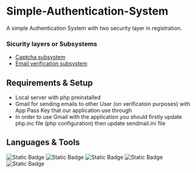 # Simple-Authentication-System
A simple Authentication System with two security layer in registration.
### Sicurity layers or Subsystems
- [Captcha subsystem](/)
- [Email verification subsystem](/)
## Requirements & Setup
- Local server with php preinstalled
- Gmail for sending emails to other User (on verificatoin purposes) with App Pass Key that our application use through
- In order to use Gmail with the application you should firstly update php.inc file (php configuration) then update sendmail.ini file
## Languages & Tools
![Static Badge](https://img.shields.io/badge/PHP-blue)
![Static Badge](https://img.shields.io/badge/Xampp-f17320)
![Static Badge](https://img.shields.io/badge/Tailwind_CSS-38bdf8)
![Static Badge](https://img.shields.io/badge/JS-f3d723)
![Static Badge](https://img.shields.io/badge/HTML-gray)

